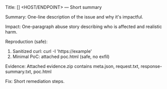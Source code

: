 Title: [<TYPE>] <HOST/ENDPOINT> — Short summary

Summary:
One-line description of the issue and why it's impactful.

Impact:
One-paragraph abuse story describing who is affected and realistic harm.

Reproduction (safe):
1. Sanitized curl: curl -I 'https://example'
2. Minimal PoC: attached poc.html (safe, no exfil)

Evidence:
Attached evidence.zip contains meta.json, request.txt, response-summary.txt, poc.html

Fix:
Short remediation steps.
